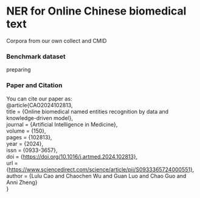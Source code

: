 # NER for Online Chinese biomedical text
Corpora from our own collect and CMID

### Benchmark dataset 
preparing

### Paper and Citation
You can cite our paper as:  
@article{CAO2024102813,  
    title = {Online biomedical named entities recognition by data and knowledge-driven model},  
    journal = {Artificial Intelligence in Medicine},  
    volume = {150},  
    pages = {102813},  
    year = {2024},  
    issn = {0933-3657},  
    doi = {https://doi.org/10.1016/j.artmed.2024.102813},  
    url = {https://www.sciencedirect.com/science/article/pii/S0933365724000551},  
    author = {Lulu Cao and Chaochen Wu and Guan Luo and Chao Guo and Anni Zheng}  
}
